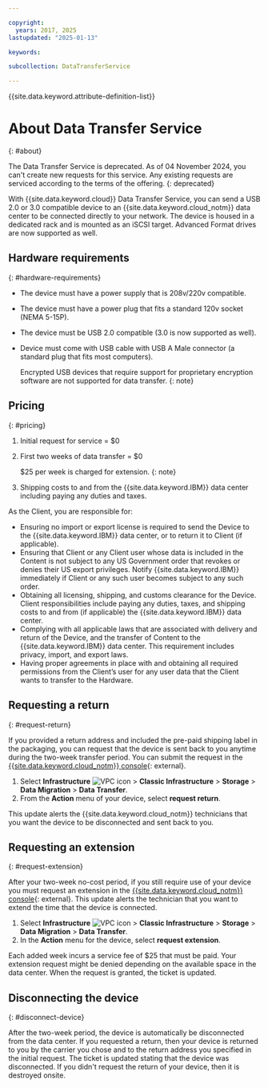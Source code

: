```yaml
---

copyright:
  years: 2017, 2025
lastupdated: "2025-01-13"

keywords:

subcollection: DataTransferService

---
```


{{site.data.keyword.attribute-definition-list}}

# About Data Transfer Service
{: #about}

The Data Transfer Service is deprecated. As of 04 November 2024, you can't create new requests for this service. Any existing requests are serviced according to the terms of the offering.
{: deprecated}

With {{site.data.keyword.cloud}} Data Transfer Service, you can send a USB 2.0 or 3.0 compatible device to an {{site.data.keyword.cloud_notm}} data center to be connected directly to your network. The device is housed in a dedicated rack and is mounted as an iSCSI target. Advanced Format drives are now supported as well.

## Hardware requirements
{: #hardware-requirements}

- The device must have a power supply that is 208v/220v compatible.
- The device must have a power plug that fits a standard 120v socket (NEMA 5-15P).
- The device must be USB 2.0 compatible (3.0 is now supported as well).
- Device must come with USB cable with USB A Male connector (a standard plug that fits most computers).

   Encrypted USB devices that require support for proprietary encryption software are not supported for data transfer.
   {: note}

## Pricing
{: #pricing}

1. Initial request for service = $0
2. First two weeks of data transfer = $0

   $25 per week is charged for extension.
   {: note}

3. Shipping costs to and from the {{site.data.keyword.IBM}} data center including paying any duties and taxes.

As the Client, you are responsible for:

- Ensuring no import or export license is required to send the Device to the {{site.data.keyword.IBM}} data center, or to return it to Client (if applicable).
- Ensuring that Client or any Client user whose data is included in the Content is not subject to any US Government order that revokes or denies their US export privileges. Notify {{site.data.keyword.IBM}} immediately if Client or any such user becomes subject to any such order.
- Obtaining all licensing, shipping, and customs clearance for the Device. Client responsibilities include paying any duties, taxes, and shipping costs to and from (if applicable) the {{site.data.keyword.IBM}} data center.
- Complying with all applicable laws that are associated with delivery and return of the Device, and the transfer of Content to the {{site.data.keyword.IBM}} data center. This requirement includes privacy, import, and export laws.
- Having proper agreements in place with and obtaining all required permissions from the Client’s user for any user data that the Client wants to transfer to the Hardware.

## Requesting a return
{: #request-return}

If you provided a return address and included the pre-paid shipping label in the packaging, you can request that the device is sent back to you anytime during the two-week transfer period. You can submit the request in the [{{site.data.keyword.cloud_notm}} console](/login){: external}.

1. Select **Infrastructure** ![VPC icon](../icons/vpc.svg) > **Classic Infrastructure** > **Storage**  > **Data Migration** > **Data Transfer**.
2. From the **Action** menu of your device, select **request return**.

This update alerts the {{site.data.keyword.cloud_notm}} technicians that you want the device to be disconnected and sent back to you.

## Requesting an extension
{: #request-extension}

After your two-week no-cost period, if you still require use of your device you must request an extension in the [{{site.data.keyword.cloud_notm}} console](/login){: external}. This update alerts the technician that you want to extend the time that the device is connected.

1. Select **Infrastructure**  ![VPC icon](../icons/vpc.svg) > **Classic Infrastructure** > **Storage**  > **Data Migration** > **Data Transfer**.
2. In the **Action** menu for the device, select **request extension**.

Each added week incurs a service fee of $25 that must be paid. Your extension request might be denied depending on the available space in the data center. When the request is granted, the ticket is updated.

## Disconnecting the device
{: #disconnect-device}

After the two-week period, the device is automatically be disconnected from the data center. If you requested a return, then your device is returned to you by the carrier you chose and to the return address you specified in the initial request. The ticket is updated stating that the device was disconnected. If you didn't request the return of your device, then it is destroyed onsite.
